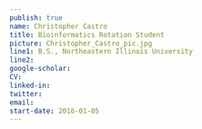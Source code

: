 ```yaml
---
publish: true
name: Christopher Castro
title: Bioinformatics Rotation Student
picture: Christopher_Castro_pic.jpg
line1: B.S., Northeastern Illinois University
line2: 
google-scholar: 
CV:
linked-in: 
twitter:
email:
start-date: 2016-01-05
---
```

